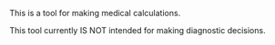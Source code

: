 This is a tool for making medical calculations.

This tool currently IS NOT intended for making diagnostic decisions.